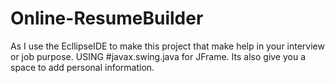 # Online-ResumeBuilder
As I use the EcllipseIDE to make this project that make help in your interview or job purpose.
USING #javax.swing.java for JFrame.
Its also give you a space to add personal information.
